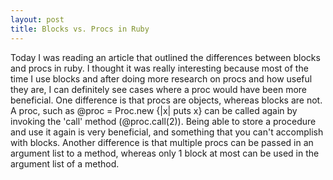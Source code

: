 ```yaml
---
layout: post
title: Blocks vs. Procs in Ruby
---
```


Today I was reading an article that outlined the differences between blocks and procs in ruby. I thought it was really interesting because most of the time I use blocks and after doing more research on procs and how useful they are, I can definitely see cases where a proc would have been more beneficial. One difference is that procs are objects, whereas blocks are not. A proc, such as @proc = Proc.new {|x| puts x} can be called again by invoking the 'call' method (@proc.call(2)). Being able to store a procedure and use it again is very beneficial, and something that you can't accomplish with blocks. Another difference is that multiple procs can be passed in an argument list to a method, whereas only 1 block at most can be used in the argument list of a method.